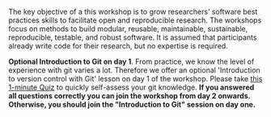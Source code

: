 The key objective of a this workshop is to grow researchers’ software best practices skills to facilitate open and reproducible research. The workshops focus on methods to build modular, reusable, maintainable, sustainable, reproducible, testable, and robust software. It is assumed that participants already write code for their research, but no expertise is required.

**Optional Introduction to Git on day 1**. From practice, we know the level of experience with git varies a lot. Therefore we offer an optional 'Introduction to version control with Git' lesson on day 1 of the workshop. Please take [this 1-minute Quiz](https://forms.office.com/r/p7Lc4t3W8x) to quickly self-assess your git knowledge. **If you answered all questions correctly you can join the workshop from day 2 onwards. Otherwise, you should join the "Introduction to Git" session on day one.**
